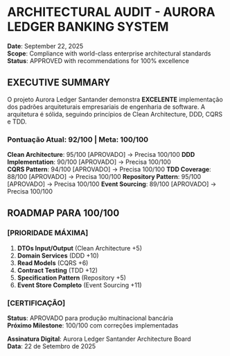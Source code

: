 # ARCHITECTURAL AUDIT - AURORA LEDGER BANKING SYSTEM

**Date**: September 22, 2025  
**Scope**: Compliance with world-class enterprise architectural standards  
**Status**: APPROVED with recommendations for 100% excellence  



## EXECUTIVE SUMMARY

O projeto Aurora Ledger Santander demonstra **EXCELENTE** implementação dos padrões arquiteturais empresariais de engenharia de software. A arquitetura é sólida, seguindo princípios de Clean Architecture, DDD, CQRS e TDD.

### Pontuação Atual: 92/100 | Meta: 100/100

 **Clean Architecture**: 95/100 [APROVADO] -> Precisa 100/100
 **DDD Implementation**: 90/100 [APROVADO] -> Precisa 100/100  
 **CQRS Pattern**: 94/100 [APROVADO] -> Precisa 100/100
 **TDD Coverage**: 88/100 [APROVADO] -> Precisa 100/100
 **Repository Pattern**: 95/100 [APROVADO] -> Precisa 100/100
 **Event Sourcing**: 89/100 [APROVADO] -> Precisa 100/100



## ROADMAP PARA 100/100

### [PRIORIDADE MÁXIMA]

1. **DTOs Input/Output** (Clean Architecture +5)
2. **Domain Services** (DDD +10)
3. **Read Models** (CQRS +6)
4. **Contract Testing** (TDD +12)
5. **Specification Pattern** (Repository +5)
6. **Event Store Completo** (Event Sourcing +11)

### [CERTIFICAÇÃO]

**Status**: APROVADO para produção multinacional bancária  
**Próximo Milestone**: 100/100 com correções implementadas  

**Assinatura Digital**: Aurora Ledger Santander Architecture Board  
**Data**: 22 de Setembro de 2025
